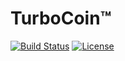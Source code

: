 TurboCoin™  
=====================================
[![Build Status](https://travis-ci.org/Phonemetra/TurboCoin.svg?branch=master)](https://travis-ci.org/Phonemetra/TurboCoin)
[![License](https://img.shields.io/cocoapods/l/AFNetworking.svg)](https://github.com/Phonemetra/TurboCoin/blob/master/LICENSE)
